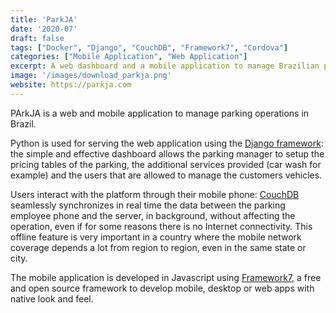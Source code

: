 ```yaml
---
title: 'ParkJA'
date: '2020-07'
draft: false
tags: ["Docker", "Django", "CouchDB", "Framework7", "Cordova"]
categories: ["Mobile Application", "Web Application"]
excerpt: A web dashboard and a mobile application to manage Brazilian parkings.
image: '/images/download_parkja.png'
website: https://parkja.com
---
```


PArkJA is a web and mobile application to manage parking operations in Brazil.

Python is used for serving the web application using the [Django framework](https://www.djangoproject.com/): the simple and effective dashboard allows the parking manager to setup the pricing tables of the parking, the additional services provided (car wash for example) and the users that are allowed to manage the customers vehicles.

Users interact with the platform through their mobile phone: [CouchDB](https://couchdb.apache.org/) seamlessly synchronizes in real time the data between the parking employee phone and the server, in background, without affecting the operation, even if for some reasons there is no Internet connectivity. This offline feature is very important in a country where the mobile network coverage depends a lot from region to region, even in the same state or city.

The mobile application is developed in Javascript using [Framework7](https://framework7.io/), a free and open source framework to develop mobile, desktop or web apps with native look and feel.
